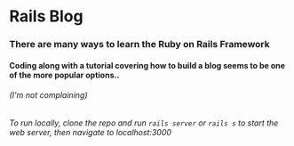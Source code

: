 # Rails Blog
### There are many ways to learn the Ruby on Rails Framework
#### Coding along with a tutorial covering how to build a blog seems to be one of the more popular options.. 
###### (I'm not complaining) 

###### To run locally, clone the repo and run `rails server` or `rails s` to start the web server, then navigate to localhost:3000
